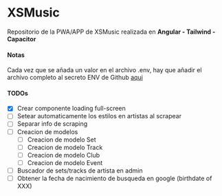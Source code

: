 # XSMusic

Repositorio de la PWA/APP de XSMusic realizada en **Angular - Tailwind - Capacitor**

####  Notas
Cada vez que se añada un valor en el archivo .env, hay que añadir el archivo completo al secreto ENV de Github [aqui](https://github.com/josexs/xsmusic-app/settings/secrets/actions)


#### TODOs
- [X] Crear componente loading full-screen
- [ ] Setear automaticamente los estilos en artistas al scrapear
- [ ] Separar info de scraping
- [ ] Creacion de modelos
  - [ ] Creacion de modelo Set
  - [ ] Creacion de modelo Track
  - [ ] Creacion de modelo Club
  - [ ] Creacion de modelo Event
- [ ] Buscador de sets/tracks de artista en admin
- [ ] Obtener la fecha de nacimiento de busqueda en google (birthdate of XXX)
